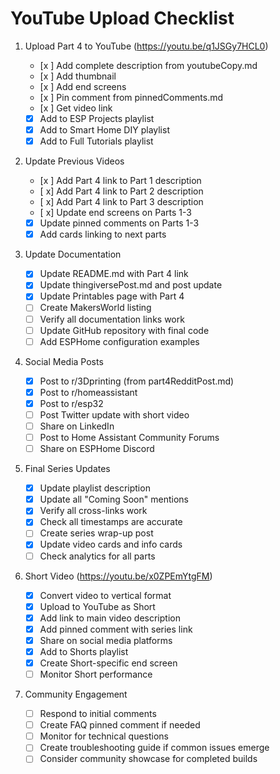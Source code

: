 # YouTube Upload Checklist

1. Upload Part 4 to YouTube (https://youtu.be/q1JSGy7HCL0)

   - [x ] Add complete description from youtubeCopy.md
   - [x ] Add thumbnail
   - [x ] Add end screens
   - [x ] Pin comment from pinnedComments.md
   - [x ] Get video link
   - [x] Add to ESP Projects playlist
   - [x] Add to Smart Home DIY playlist
   - [x] Add to Full Tutorials playlist

2. Update Previous Videos

   - [x ] Add Part 4 link to Part 1 description
   - [ x] Add Part 4 link to Part 2 description
   - [ x] Add Part 4 link to Part 3 description
   - [ x] Update end screens on Parts 1-3
   - [x] Update pinned comments on Parts 1-3
   - [x] Add cards linking to next parts

3. Update Documentation

   - [x] Update README.md with Part 4 link
   - [x] Update thingiversePost.md and post update
   - [x] Update Printables page with Part 4
   - [ ] Create MakersWorld listing
   - [ ] Verify all documentation links work
   - [ ] Update GitHub repository with final code
   - [ ] Add ESPHome configuration examples

4. Social Media Posts

   - [x] Post to r/3Dprinting (from part4RedditPost.md)
   - [x] Post to r/homeassistant
   - [x] Post to r/esp32
   - [ ] Post Twitter update with short video
   - [ ] Share on LinkedIn
   - [ ] Post to Home Assistant Community Forums
   - [ ] Share on ESPHome Discord

5. Final Series Updates

   - [x] Update playlist description
   - [x] Update all "Coming Soon" mentions
   - [x] Verify all cross-links work
   - [x] Check all timestamps are accurate
   - [ ] Create series wrap-up post
   - [x] Update video cards and info cards
   - [ ] Check analytics for all parts

6. Short Video (https://youtu.be/x0ZPEmYtgFM)

   - [x] Convert video to vertical format
   - [x] Upload to YouTube as Short
   - [x] Add link to main video description
   - [x] Add pinned comment with series link
   - [x] Share on social media platforms
   - [x] Add to Shorts playlist
   - [x] Create Short-specific end screen
   - [ ] Monitor Short performance

7. Community Engagement
   - [ ] Respond to initial comments
   - [ ] Create FAQ pinned comment if needed
   - [ ] Monitor for technical questions
   - [ ] Create troubleshooting guide if common issues emerge
   - [ ] Consider community showcase for completed builds
